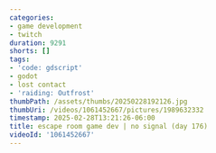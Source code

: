 ```yaml
---
categories:
- game development
- twitch
duration: 9291
shorts: []
tags:
- 'code: gdscript'
- godot
- lost contact
- 'raiding: Outfrost'
thumbPath: /assets/thumbs/20250228192126.jpg
thumbUri: /videos/1061452667/pictures/1989632332
timestamp: 2025-02-28T13:21:26-06:00
title: escape room game dev | no signal (day 176)
videoId: '1061452667'
---
```

